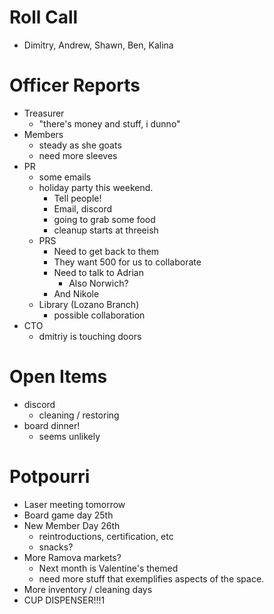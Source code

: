 # Roll Call

- Dimitry, Andrew, Shawn, Ben, Kalina
  
# Officer Reports

- Treasurer
  - "there's money and stuff, i dunno"
- Members
  - steady as she goats
  - need more sleeves
- PR
  - some emails
  - holiday party this weekend.
    - Tell people!
    - Email, discord
    - going to grab some food
    - cleanup starts at threeish
  - PRS
    - Need to get back to them
    - They want 500 for us to collaborate
    - Need to talk to Adrian
      - Also Norwich?
    - And Nikole
  - Library (Lozano Branch)
    - possible collaboration
- CTO
  - dmitriy is touching doors

  
# Open Items
  - discord
    - cleaning / restoring
  - board dinner!
      - seems unlikely
# Potpourri
- Laser meeting tomorrow
- Board game day 25th
- New Member Day 26th
  - reintroductions, certification, etc
  - snacks?
- More Ramova markets?
  - Next month is Valentine's themed
  - need more stuff that exemplifies aspects of the space.
- More inventory / cleaning days
- CUP DISPENSER!!!1
  
